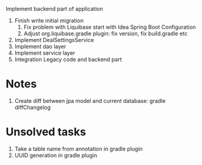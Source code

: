 Implement backend part of application
1. Finish write initial migration
    1. Fix problem with Liquibase start with Idea Spring Boot Configuration
    2. Adjust org.liquibase.gradle plugin: fix version, fix build.gradle etc
2. Implement DealSettingsService
3. Implement dao layer
4. Implement service layer
5. Integration Legacy code and backend part



# Notes
1. Create diff between jpa model and current database: gradle diffChangelog
# Unsolved tasks
1. Take a table name from annotation in gradle plugin
2. UUID generation in gradle plugin
